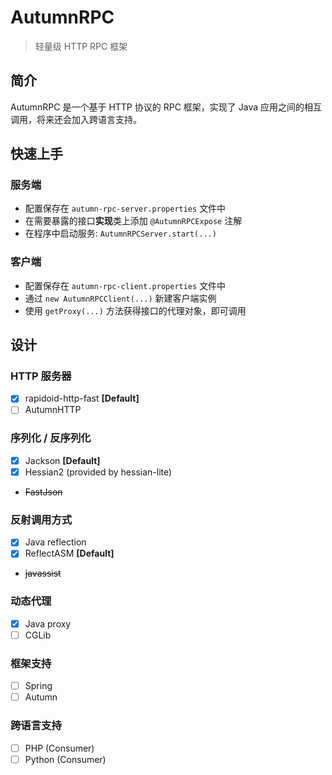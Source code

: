 # AutumnRPC
> 轻量级 HTTP RPC 框架

## 简介
AutumnRPC 是一个基于 HTTP 协议的 RPC 框架，实现了 Java 应用之间的相互调用，将来还会加入跨语言支持。

## 快速上手
### 服务端
- 配置保存在 `autumn-rpc-server.properties` 文件中
- 在需要暴露的接口**实现**类上添加 `@AutumnRPCExpose` 注解
- 在程序中启动服务: `AutumnRPCServer.start(...)`

### 客户端
- 配置保存在 `autumn-rpc-client.properties` 文件中
- 通过 `new AutumnRPCClient(...)` 新建客户端实例
- 使用 `getProxy(...)` 方法获得接口的代理对象，即可调用

## 设计
### HTTP 服务器
- [x] rapidoid-http-fast **[Default]**
- [ ] AutumnHTTP

### 序列化 / 反序列化
- [x] Jackson **[Default]**
- [x] Hessian2 (provided by hessian-lite)
- ~~FastJson~~

### 反射调用方式
- [x] Java reflection
- [x] ReflectASM **[Default]**
- ~~javassist~~

### 动态代理
- [x] Java proxy
- [ ] CGLib

### 框架支持
- [ ] Spring
- [ ] Autumn

### 跨语言支持
- [ ] PHP (Consumer)
- [ ] Python (Consumer)
